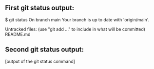 ## First git status output:
$ git status
On branch main
Your branch is up to date with 'origin/main'.

Untracked files:
  (use "git add <file>..." to include in what will be committed)
        README.md
        
        
        
## Second git status output:

[output of the git status command]